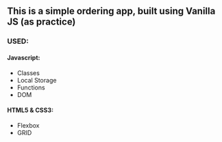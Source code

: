 <h2>This is a simple ordering app, built using Vanilla JS (as practice)</h2>

<h3>USED:</h3>

<h4>Javascript:</h4>
<ul>
  <li>Classes</li>
  <li>Local Storage</li>
  <li>Functions</li>
  <li>DOM</li>
</ul>

<h4>HTML5 & CSS3:</h4>
<ul>
  <li>Flexbox</li>
  <li>GRID</li>
</ul>
